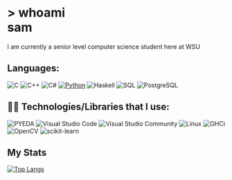 # > whoami <br/> sam
 
I am currently a senior level computer science student here at WSU

## Languages:
![C](https://img.shields.io/badge/c-%2300599C.svg?style=for-the-badge&logo=c&logoColor=white) 
![C++](https://img.shields.io/badge/c++-%2300599C.svg?style=for-the-badge&logo=c%2B%2B&logoColor=white)
![C#](https://img.shields.io/badge/C%23-239120?style=for-the-badge&logo=csharp&logoColor=white)
[![Python](https://img.shields.io/badge/python-%2314354C.svg?style=for-the-badge&logo=python&logoColor=white)](https://www.python.org/)
![Haskell](https://img.shields.io/badge/Haskell-5E5086?style=for-the-badge&logo=haskell&logoColor=white)
![SQL](https://img.shields.io/badge/SQL-4479A1?style=for-the-badge&logo=sqlite&logoColor=white)
![PostgreSQL](https://img.shields.io/badge/PostgreSQL-4169E1?style=for-the-badge&logo=postgresql&logoColor=white)

## 🧑‍💻 Technologies/Libraries that I use:

![PYEDA](https://img.shields.io/badge/PYEDA-007ACC?style=for-the-badge&logo=python&logoColor=white)
![Visual Studio Code](https://img.shields.io/badge/Visual%20Studio%20Code-007ACC?style=for-the-badge&logo=visual-studio-code&logoColor=white)
![Visual Studio Community](https://img.shields.io/badge/Visual%20Studio%20Community-5C2D91?style=for-the-badge&logo=visual-studio&logoColor=white)
![Linux](https://img.shields.io/badge/Linux-FCC624?style=for-the-badge&logo=linux&logoColor=black)
![GHCi](https://img.shields.io/badge/GHCi-5E5086?style=for-the-badge&logo=haskell&logoColor=white)
![OpenCV](https://img.shields.io/badge/OpenCV-5C3EE8?style=for-the-badge&logo=opencv&logoColor=white)
![scikit-learn](https://img.shields.io/badge/scikit--learn-F7931E?style=for-the-badge&logo=scikit-learn&logoColor=white)

## My Stats

[![Top Langs](https://github-readme-stats.vercel.app/api/top-langs/?username=samStan4&layout=compact&theme=dark)](https://github.com/anuraghazra/github-readme-stats)
